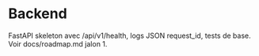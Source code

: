 # Backend
FastAPI skeleton avec /api/v1/health, logs JSON request_id, tests de base.
Voir docs/roadmap.md jalon 1.
